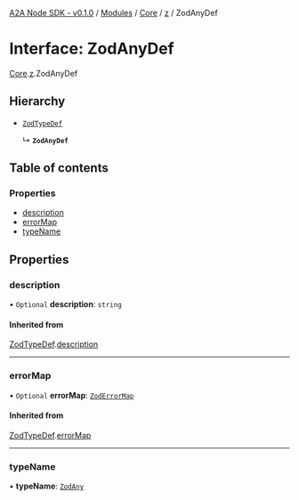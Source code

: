 [A2A Node SDK - v0.1.0](../README.md) / [Modules](../modules.md) / [Core](../modules/Core.md) / [z](../modules/Core.z.md) / ZodAnyDef

# Interface: ZodAnyDef

[Core](../modules/Core.md).[z](../modules/Core.z.md).ZodAnyDef

## Hierarchy

- [`ZodTypeDef`](Core.z.ZodTypeDef.md)

  ↳ **`ZodAnyDef`**

## Table of contents

### Properties

- [description](Core.z.ZodAnyDef.md#description)
- [errorMap](Core.z.ZodAnyDef.md#errormap)
- [typeName](Core.z.ZodAnyDef.md#typename)

## Properties

### description

• `Optional` **description**: `string`

#### Inherited from

[ZodTypeDef](Core.z.ZodTypeDef.md).[description](Core.z.ZodTypeDef.md#description)

___

### errorMap

• `Optional` **errorMap**: [`ZodErrorMap`](../modules/Core.z.md#zoderrormap)

#### Inherited from

[ZodTypeDef](Core.z.ZodTypeDef.md).[errorMap](Core.z.ZodTypeDef.md#errormap)

___

### typeName

• **typeName**: [`ZodAny`](../enums/Core.z.ZodFirstPartyTypeKind.md#zodany)

